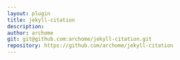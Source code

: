 ```yaml
---
layout: plugin
title: jekyll-citation
description: 
author: archome
git: git@github.com:archome/jekyll-citation.git
repository: https://github.com/archome/jekyll-citation
---
```

